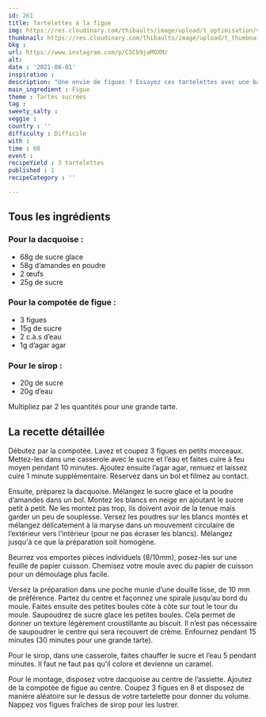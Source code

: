 ```yaml
---
id: 261
title: Tartelettes à la figue
img: https://res.cloudinary.com/thibaults/image/upload/t_optimisation/v1627844964/Recipes/20210801_tartelettes_figue.jpg
thumbnail: https://res.cloudinary.com/thibaults/image/upload/t_thumbnail_josie/v1627844964/Recipes/20210801_tartelettes_figue.jpg
bkg : 
url: https://www.instagram.com/p/CSCb9jaM0XM/
alt: 
date : '2021-08-01'
inspiration : 
description: "Une envie de figues ? Essayez ces tartelettes avec une base de dacquoise et une compotée de figue."
main_ingredient : Figue
theme : Tartes sucrées
tag : 
sweety_salty : 
veggie : 
country : ''
difficulty : Difficile
with : 
time : 60
event : 
recipeYield : 3 tartelettes
published : 1
recipeCategory : ''

---
```


## Tous les ingrédients
### Pour la dacquoise :
 - 68g de sucre glace
 - 58g d’amandes en poudre
 - 2 œufs
 - 25g de sucre

### Pour la compotée de figue :
 - 3 figues
 - 15g de sucre
 - 2 c.à.s d’eau
 - 1g d’agar agar

### Pour le sirop :
 - 20g de sucre
 - 20g d’eau

Multipliez par 2 les quantités pour une grande tarte.

## La recette détaillée
Débutez par la compotée. Lavez et coupez 3 figues en petits morceaux. Mettez-les dans une casserole avec le sucre et l’eau et faites cuire à feu moyen pendant 10 minutes. Ajoutez ensuite l’agar agar, remuez et laissez cuire 1 minute supplémentaire. Réservez dans un bol et filmez au contact.

Ensuite, préparez la dacquoise. Mélangez le sucre glace et la poudre d’amandes dans un bol. Montez les blancs en neige en ajoutant le sucre petit à petit. Ne les montez pas trop, ils doivent avoir de la tenue mais garder un peu de souplesse. Versez les poudres sur les blancs montés et mélangez délicatement à la maryse dans un mouvement circulaire de l’extérieur vers l’intérieur (pour ne pas écraser les blancs). Mélangez jusqu'à ce que la préparation soit homogène.

Beurrez vos emportes pièces individuels (8/10mm), posez-les sur une feuille de papier cuisson. Chemisez votre moule avec du papier de cuisson pour un démoulage plus facile.

Versez la préparation dans une poche munie d’une douille lisse, de 10 mm de préférence. Partez du centre et façonnez une spirale jusqu’au bord du moule. Faites ensuite des petites boules côte à côte sur tout le tour du moule. Saupoudrez de sucre glace les petites boules. Cela permet de donner un texture légèrement croustillante au biscuit. Il n’est pas nécessaire de saupoudrer le centre qui sera recouvert de crème. Enfournez pendant 15 minutes (30 minutes pour une grande tarte).

Pour le sirop, dans une casserole, faites chauffer le sucre et l’eau 5 pendant minutes. Il faut ne faut pas qu’il colore et devienne un caramel.

Pour le montage, disposez votre dacquoise au centre de l’assiette. Ajoutez de la compotée de figue au centre. Coupez 3 figues en 8 et disposez de manière aléatoire sur le dessus de votre tartelette pour donner du volume. Nappez vos figues fraîches de sirop pour les lustrer.